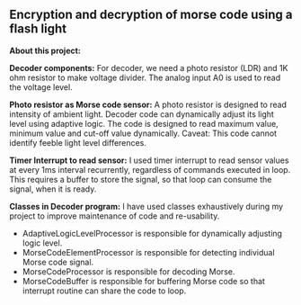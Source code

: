 ## Encryption and decryption of morse code using a flash light
**About this project:**

**Decoder components:**
For decoder, we need a photo resistor (LDR) and 1K ohm resistor to make voltage divider. The analog input A0 is used to read the voltage level.

**Photo resistor as Morse code sensor:**
A photo resistor is designed to read intensity of ambient light.
Decoder code can dynamically adjust its light level using adaptive logic. The code is designed to read maximum value, minimum value and cut-off value dynamically.
Caveat: This code cannot identify feeble light level differences.

**Timer Interrupt to read sensor:**
 I used timer interrupt to read sensor values at every 1ms interval recurrently, regardless of commands executed in loop.
This requires a buffer to store the signal, so that loop can consume the signal, when it is ready.

**Classes in Decoder program:**
I have used classes exhaustively during my project to improve maintenance of code and re-usability.
-	AdaptiveLogicLevelProcessor is responsible for dynamically adjusting logic level.
-	MorseCodeElementProcessor is responsible for detecting individual Morse code signal.
-	MorseCodeProcessor is responsible for decoding Morse.
-	MorseCodeBuffer is responsible for buffering Morse code so that interrupt routine can share the code to loop.


